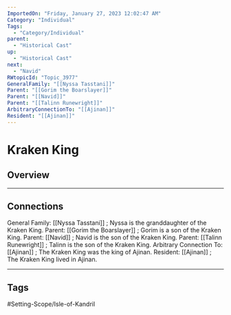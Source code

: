 ```yaml
---
ImportedOn: "Friday, January 27, 2023 12:02:47 AM"
Category: "Individual"
Tags:
  - "Category/Individual"
parent:
  - "Historical Cast"
up:
  - "Historical Cast"
next:
  - "Navid"
RWtopicId: "Topic_3977"
GeneralFamily: "[[Nyssa Tasstani]]"
Parent: "[[Gorim the Boarslayer]]"
Parent: "[[Navid]]"
Parent: "[[Talinn Runewright]]"
ArbitraryConnectionTo: "[[Ajinan]]"
Resident: "[[Ajinan]]"
---
```

# Kraken King
## Overview
---
## Connections
General Family: [[Nyssa Tasstani]] ; Nyssa is the granddaughter of the Kraken King.
Parent: [[Gorim the Boarslayer]] ; Gorim is a son of the Kraken King.
Parent: [[Navid]] ; Navid is the son of the Kraken King.
Parent: [[Talinn Runewright]] ; Talinn is the son of the Kraken King.
Arbitrary Connection To: [[Ajinan]] ; The Kraken King was the king of Ajinan.
Resident: [[Ajinan]] ; The Kraken King lived in Ajinan.


---
## Tags
#Setting-Scope/Isle-of-Kandril

